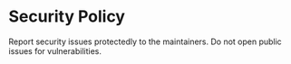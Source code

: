 # Security Policy

Report security issues protectedly to the maintainers. Do not open public issues for vulnerabilities.


